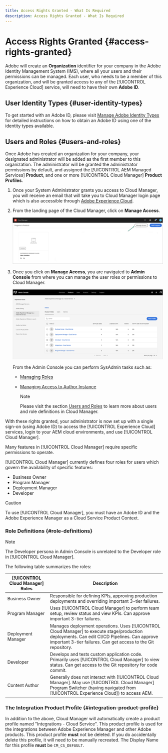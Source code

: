 ```yaml
---
title: Access Rights Granted - What Is Required
description: Access Rights Granted - What Is Required
---
```


# Access Rights Granted {#access-rights-granted} 

Adobe will create an **Organization** identifier for your company in the Adobe Identity Management System (IMS), where all your users and their permissions can be managed. Each user, who needs to be a member of this organization, and will be granted access to any of the [!UICONTROL Experience Cloud] service, will need to have their own **Adobe ID**. 

## User Identity Types {#user-identity-types}

To get started with an Adobe ID, please visit [Manage Adobe Identity Types](https://helpx.adobe.com/enterprise/using/identity.html) for detailed instructions on how to obtain an Adobe ID using one of the identity types available.

## Users and Roles {#users-and-roles}

Once Adobe has created an organization for your company, your designated administrator will be added as the first member to this organization. The administrator will be granted the administrator permissions by default, and assigned the [!UICONTROL AEM Managed Services] **Product**, and one or more [!UICONTROL Cloud Manager] **Product Profiles**. 

1. Once your System Administrator grants you access to Cloud Manager, you will receive an email that will take you to Cloud Manager login page which is also accessible through [Adobe Experience Cloud](https://my.cloudmanager.adobe.com/).

1. From the landing page of the Cloud Manager, click on **Manage Access**.

   ![](/help/onboarding/getting-access-to-aem-in-cloud/assets/sys-admin5.png)

1. Once you click on **Manage Access**, you are navigated to **Admin Console** from where you can manage the user roles or permissions to Cloud Manager.

   ![](/help/onboarding/getting-access-to-aem-in-cloud/assets/sys-admin1.png)

   From the Admin Console you can perform SysAdmin tasks such as:
   * [Managing Roles](https://experienceleague.adobe.com/docs/experience-manager-cloud-service/onboarding/getting-access/navigation.html?lang=en#manage-roles)
   * [Managing Access to Author Instance](https://experienceleague.adobe.com/docs/experience-manager-cloud-service/onboarding/getting-access/navigation.html?lang=en#manage-access-aem)

      >[!NOTE]
      >Please visit the section [Users and Roles](#users-roles) to learn more about users and role definitions in Cloud Manager.

With these rights granted, your administrator is now set up with a single sign-on (using Adobe ID) to access the [!UICONTROL Experience Cloud] services, login to your AEM cloud environments, and use [!UICONTROL Cloud Manager].

Many features in [!UICONTROL Cloud Manager] require specific permissions to operate.

[!UICONTROL Cloud Manager] currently defines four roles for users which govern the availability of specific features:

* Business Owner
* Program Manager
* Deployment Manager
* Developer

>[!CAUTION]
>To use [!UICONTROL Cloud Manager], you must have an Adobe ID and the Adobe Experience Manager as a Cloud Service Product Context.

### Role Definitions {#role-definitions}

>[!NOTE]
>
>The Developer persona in Admin Console is unrelated to the Developer role in [!UICONTROL Cloud Manager].

The following table summarizes the roles:

|[!UICONTROL Cloud Manager] Roles|Description|
|--- |--- |
|Business Owner|Responsible for defining KPIs, approving production deployments and overriding important 3-tier failures.|
|Program Manager|Uses [!UICONTROL Cloud Manager] to perform team setup, review status and view KPIs. Can approve important 3-tier failures.|
|Deployment Manager|Manages deployment operations. Uses [!UICONTROL Cloud Manager] to execute stage/production deployments. Can edit CI/CD Pipelines. Can approve important 3-tier failures. Can get access to the Git repository.|
|Developer|Develops and tests custom application code. Primarily uses [!UICONTROL Cloud Manager] to view status. Can get access to the Git repository for code commit.|
|Content Author|Generally does not interact with [!UICONTROL Cloud Manager]. May use [!UICONTROL Cloud Manager] Program Switcher (having navigated from [!UICONTROL Experience Cloud]) to access AEM.|

### The Integration Product Profile {#integration-product-profile}

In addition to the above, Cloud Manager will automatically create a product profile named "Integrations - Cloud Service". This product profile is used for the integrations between Adobe Experience Manager and other Adobe products. This product profile **must** not be deleted. If you do accidentally delete this profile, it will need to be manually recreated. The Display Name for this profile **must** be `CM_CS_DEFAULT`.

